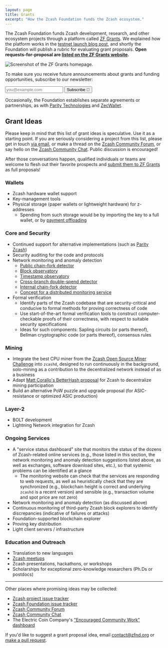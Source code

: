 ```yaml
---
layout: page
title: Grants
excerpt: "How the Zcash Foundation funds the Zcash ecosystem."
---
```


The Zcash Foundation funds Zcash development, research, and other ecosystem projects through a platform called [ZF Grants](https://grants.zfnd.org/). We explained how the platform works in the [testnet launch blog post](https://www.zfnd.org/blog/zf-grants-open-beta/), and shortly the Foundation will publish a rubric for evaluating grant proposals. **Open requests-for-proposal are [listed on the ZF Grants website](https://grants.zfnd.org/requests).**

![Screenshot of the ZF Grants homepage.](https://www.zfnd.org/images/zf_grants_front_page.png)

To make sure you receive future announcements about grants and funding opportunities, subscribe to our newsletter:

<div class="email-form">
<form
  action="https://buttondown.email/api/emails/embed-subscribe/zcashfoundation"
  method="post"
  target="popupwindow"
  onsubmit="window.open('https://buttondown.email/zcashfoundation', 'popupwindow')"
  class="embeddable-buttondown-form"
>
  <!-- <label for="bd-email">Enter your email:</label> -->
  <input type="email" name="email" id="bd-email" placeholder="you@example.com">
  <input type="hidden" value="1" name="embed"/>
  <input type="submit" value="Subscribe 🎉" />
</form>
</div>

Occasionally, the Foundation establishes separate agreements or partnerships, as with [Parity Technologies](https://www.zfnd.org/blog/parity-partnership/) and [ZecWallet](https://www.zfnd.org/blog/zec-wallet-progress/).

<a name="ideas"></a>

## Grant Ideas

Please keep in mind that this list of grant ideas is speculative. Use it as a starting point. If you are seriously considering a project from this list, please get in touch [via email](mailto:contact@zfnd.org), or make a thread on the [Zcash Community Forum](https://forum.zcashcommunity.com/), or say hello on the [Zcash Community Chat](https://chat.zcashcommunity.com/). Public discussion is encouraged!

After those conversations happen, qualified individuals or teams are welcome to flesh out their favorite prospects and [submit them to ZF Grants](https://grants.zfnd.org/create) as full proposals!

### Wallets

- Zcash hardware wallet support
- Key-management tools
- Physical storage (paper wallets or lightweight hardware) for z-addresses
	- Spending from such storage would be by importing the key to a full wallet, or by [payment offloading](https://github.com/zcash/zcash/issues/1113)

### Core and Security

- Continued support for alternative implementations (such as [Parity Zcash](https://github.com/paritytech/parity-zcash))
- Security auditing for the code and protocols
- Network monitoring and anomaly detection
	- [Public chain-fork detector](https://github.com/zcash/zcash/issues/2536)
	- [Block observatory](https://github.com/zcash/zcash/issues/1922)
	- [Timestamp observatory](https://github.com/zcash/zcash/issues/1924)
	- [Cross-branch double-spend detector](https://github.com/zcash/zcash/issues/2275)
	- [Internal chain-fork detector](https://github.com/zcash/zcash/issues/1925)
	- [Concept for a distributed monitoring service](https://github.com/paulogr/dstatuspage)
- Formal verification
	- Identify parts of the Zcash codebase that are security-critical and conducive to formal methods for proving correctness of code
	- Use start-of-the-art formal verification tools to construct computer-checkable proofs of their correctness, with respect to suitable security specifications
	- Ideas for such components: Sapling circuits (or parts thereof), Bellman cryptographic code (or parts thereof), consensus rules

### Mining

- Integrate the best CPU miner from the [Zcash Open Source Miner Challenge](https://zcashminers.org/) into `zcashd`, designed to run continuously in the background, solo-mining as a contribution to the decentralized network instead of as a business
- Adapt [Matt Corallo's BetterHash proposal](https://github.com/TheBlueMatt/bips/blob/betterhash/bip-XXXX.mediawiki) for Zcash to decentralize mining participation
- Build an alternative PoW puzzle and upgrade proposal (for ASIC-resistance or optimized ASIC production)

### Layer-2

- BOLT development
- Lightning Network integration for Zcash

### Ongoing Services

- A "service status dashboard" site that monitors the status of the dozens of Zcash-related online services (e.g., those listed in this section, the network monitoring and anomaly detection suggestions listed above, as well as exchanges, software download sites, etc.), so that systemic problems can be identified at a glance
	- The monitoring website can check that the services are responding to web requests, as well as heuristically check that they are synchronized (e.g., blockchain height is correct and underlying `zcashd` is a recent version) and sensible (e.g., transaction volume and spot price are not zero)
- Network monitoring and anomaly detection (as discussed above)
- Continuous monitoring of third-party Zcash block explorers to identify discrepancies (indicative of failures or attacks)
- Foundation-supported blockchain explorer
- Proving key distribution
- Light client servers / infrastructure

### Education and Outreach

- Translation to new languages
- [Zcash meetups](https://www.zfnd.org/meetups/)
- Zcash presentations, hackathons, or workshops
- Scholarships for exceptional zero-knowledge researchers (Ph.Ds or postdocs)

-----

Other places where promising ideas may be collected:

- [Zcash project issue tracker](https://github.com/zcash/zcash/issues)
- [Zcash Foundation issue tracker](https://github.com/ZcashFoundation/zfnd/issues)
- [Zcash Community Forum](https://forum.zcashcommunity.com/)
- [Zcash Community Chat](https://chat.zcashcommunity.com/)
- The Electric Coin Company's ["Encouraged Community Work" dashboard](https://github.com/zcash/zcash/projects/27)

If you'd like to suggest a grant proposal idea, email contact@zfnd.org or [make a pull request](https://github.com/ZcashFoundation/zfnd/blob/master/grants/index.md).
